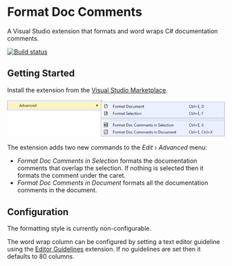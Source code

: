 # Format Doc Comments
A Visual Studio extension that formats and word wraps C# documentation comments.

[![Build status](https://ci.appveyor.com/api/projects/status/tj19gcp3on1426wc/branch/master?svg=true)](https://ci.appveyor.com/project/carlreinke/formatdocxml/branch/master)

## Getting Started

Install the extension from the [Visual Studio Marketplace].

![Menu screenshot](images/menu-screenshot.png)

The extension adds two new commands to the *Edit* › *Advanced* menu:
* *Format Doc Comments in Selection* formats the documentation comments that
  overlap the selection.  If nothing is selected then it formats the comment
  under the caret.
* *Format Doc Comments in Document* formats all the documentation comments in
  the document.

## Configuration

The formatting style is currently non-configurable.

The word wrap column can be configured by setting a text editor guideline using
the [Editor Guidelines] extension.  If no guidelines are set then it defaults to
80 columns.


[Visual Studio Marketplace]: https://marketplace.visualstudio.com/items?itemName=carlreinke.FormatDocXml
[Editor Guidelines]: https://marketplace.visualstudio.com/items?itemName=PaulHarrington.EditorGuidelines

